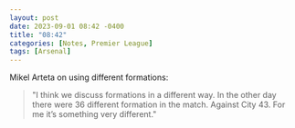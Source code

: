 ```yaml
---
layout: post
date: 2023-09-01 08:42 -0400
title: "08:42"
categories: [Notes, Premier League]
tags: [Arsenal]
---
```


Mikel Arteta on using different formations:

> "I think we discuss formations in a different way. In the other day there were 36 different formation in the match. Against City 43. For me it’s something very different."


